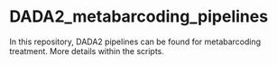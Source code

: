 # DADA2_metabarcoding_pipelines
In this repository, DADA2 pipelines can be found for metabarcoding treatment. More details within the scripts.

